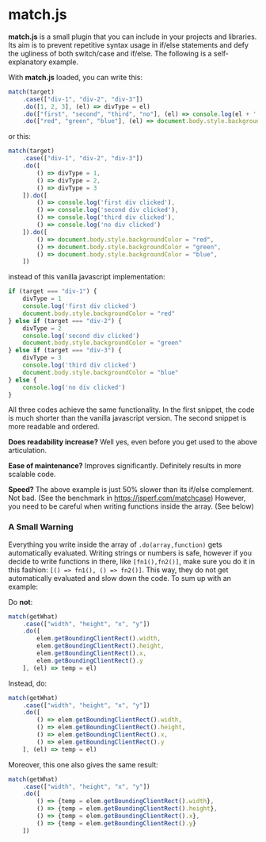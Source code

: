 # match.js
**match.js** is a small plugin that you can include in your projects and libraries. Its aim is to prevent repetitive syntax usage in if/else statements and defy the ugliness of both switch/case and if/else. The following is a self-explanatory example.

With **match.js** loaded, you can write this:
```js
match(target)
    .case(["div-1", "div-2", "div-3"])
    .do([1, 2, 3], (el) => divType = el)
    .do(["first", "second", "third", "no"], (el) => console.log(el + ' div clicked'))
    .do(["red", "green", "blue"], (el) => document.body.style.backgroundColor = el)
```
or this:
```js
match(target)
    .case(["div-1", "div-2", "div-3"])
    .do([
        () => divType = 1,
        () => divType = 2,
        () => divType = 3
    ]).do([
        () => console.log('first div clicked'),
        () => console.log('second div clicked'),
        () => console.log('third div clicked'),
        () => console.log('no div clicked')
    ]).do([
        () => document.body.style.backgroundColor = "red",
        () => document.body.style.backgroundColor = "green",
        () => document.body.style.backgroundColor = "blue",
    ])
```
instead of this vanilla javascript implementation:
```js
if (target === "div-1") {
    divType = 1
    console.log('first div clicked')
    document.body.style.backgroundColor = "red"
} else if (target === "div-2") {
    divType = 2
    console.log('second div clicked')
    document.body.style.backgroundColor = "green"
} else if (target === "div-3") {
    divType = 3
    console.log('third div clicked')
    document.body.style.backgroundColor = "blue"
} else {
    console.log('no div clicked')
}
```

All three codes achieve the same functionality. In the first snippet, the code is much shorter than the vanilla javascript version. The second snippet is more readable and ordered.

**Does readability increase?** Well yes, even before you get used to the above articulation. 

**Ease of maintenance?** Improves significantly. Definitely results in more scalable code.

**Speed?** The above example is just 50% slower than its if/else complement. Not bad. (See the benchmark in https://jsperf.com/matchcase) However, you need to be careful when writing functions inside the array. (See below)

### A Small Warning
Everything you write inside the array of `.do(array,function)` gets automatically evaluated. Writing strings or numbers is safe, however if you decide to write functions in there, like `[fn1(),fn2()]`, make sure you do it in this fashion: `[() => fn1(), () => fn2()]`. This way, they do not get automatically evaluated and slow down the code. To sum up with an example:

Do **not**:
```js
match(getWhat)
    .case(["width", "height", "x", "y"])
    .do([
        elem.getBoundingClientRect().width,
        elem.getBoundingClientRect().height,
        elem.getBoundingClientRect().x,
        elem.getBoundingClientRect().y
    ], (el) => temp = el)
```
Instead, do:
```js
match(getWhat)
    .case(["width", "height", "x", "y"])
    .do([
        () => elem.getBoundingClientRect().width,
        () => elem.getBoundingClientRect().height,
        () => elem.getBoundingClientRect().x,
        () => elem.getBoundingClientRect().y
    ], (el) => temp = el)
```
Moreover, this one also gives the same result:

```js
match(getWhat)
    .case(["width", "height", "x", "y"])
    .do([
        () => {temp = elem.getBoundingClientRect().width},
        () => {temp = elem.getBoundingClientRect().height},
        () => {temp = elem.getBoundingClientRect().x},
        () => {temp = elem.getBoundingClientRect().y}
    ])
```